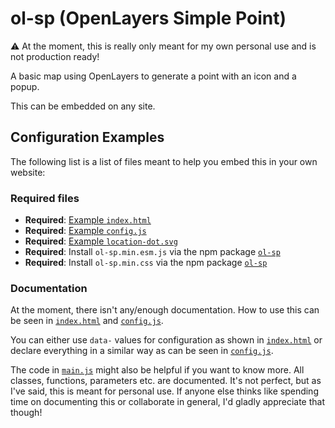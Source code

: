 # ol-sp (OpenLayers Simple Point)

:warning: At the moment, this is really only meant for my own personal use and is not production ready!

A basic map using OpenLayers to generate a point with an icon and a popup.

This can be embedded on any site.

## Configuration Examples

The following list is a list of files meant to help you embed this in your own website:

### Required files

- **Required**: [Example `index.html`](https://github.com/servedsmart/ol-sp/tree/main/index.html)
- **Required**: [Example `config.js`](https://github.com/servedsmart/ol-sp/tree/main/src/config.js)
- **Required**: [Example `location-dot.svg`](https://github.com/servedsmart/ol-sp/tree/main/src/assets/icons/location-dot.svg)
- **Required**: Install `ol-sp.min.esm.js` via the npm package [`ol-sp`](https://www.npmjs.com/package/ol-sp)
- **Required**: Install `ol-sp.min.css` via the npm package [`ol-sp`](https://www.npmjs.com/package/ol-sp)

### Documentation

At the moment, there isn't any/enough documentation. How to use this can be seen in [`index.html`](https://github.com/servedsmart/ol-sp/tree/main/index.html) and [`config.js`](https://github.com/servedsmart/ol-sp/tree/main/src/config.js).

You can either use `data-` values for configuration as shown in [`index.html`](https://github.com/servedsmart/ol-sp/tree/main/index.html) or declare everything in a similar way as can be seen in [`config.js`](https://github.com/servedsmart/ol-sp/tree/main/src/config.js).

The code in [`main.js`](https://github.com/servedsmart/ol-sp/tree/main/src/main.js) might also be helpful if you want to know more. All classes, functions, parameters etc. are documented. It's not perfect, but as I've said, this is meant for personal use. If anyone else thinks like spending time on documenting this or collaborate in general, I'd gladly appreciate that though!
